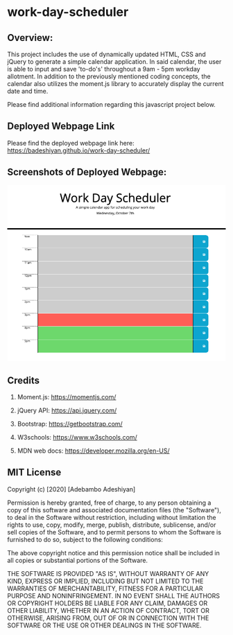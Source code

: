 # work-day-scheduler

## Overview:

This project includes the use of dynamically updated HTML, CSS and jQuery to generate a simple calendar application. In said calendar, the user is able to input and save 'to-do's' throughout a 9am - 5pm workday allotment. In addition to the previously mentioned coding concepts, the calendar also utilizes the moment.js library to accurately display the current date and time.

Please find additional information regarding this javascript project below.

## Deployed Webpage Link

Please find the deployed webpage link here: https://badeshiyan.github.io/work-day-scheduler/

## Screenshots of Deployed Webpage:

![Adeshiyan Workday Calendar](./Assets/wdcscreenshot.png)

## Credits

1. Moment.js: https://momentjs.com/

2. jQuery API: https://api.jquery.com/

3. Bootstrap: https://getbootstrap.com/

4. W3schools: https://www.w3schools.com/

5. MDN web docs: https://developer.mozilla.org/en-US/

## MIT License

Copyright (c) [2020] [Adebambo Adeshiyan]

Permission is hereby granted, free of charge, to any person obtaining a copy
of this software and associated documentation files (the "Software"), to deal
in the Software without restriction, including without limitation the rights
to use, copy, modify, merge, publish, distribute, sublicense, and/or sell
copies of the Software, and to permit persons to whom the Software is
furnished to do so, subject to the following conditions:

The above copyright notice and this permission notice shall be included in all
copies or substantial portions of the Software.

THE SOFTWARE IS PROVIDED "AS IS", WITHOUT WARRANTY OF ANY KIND, EXPRESS OR
IMPLIED, INCLUDING BUT NOT LIMITED TO THE WARRANTIES OF MERCHANTABILITY,
FITNESS FOR A PARTICULAR PURPOSE AND NONINFRINGEMENT. IN NO EVENT SHALL THE
AUTHORS OR COPYRIGHT HOLDERS BE LIABLE FOR ANY CLAIM, DAMAGES OR OTHER
LIABILITY, WHETHER IN AN ACTION OF CONTRACT, TORT OR OTHERWISE, ARISING FROM,
OUT OF OR IN CONNECTION WITH THE SOFTWARE OR THE USE OR OTHER DEALINGS IN THE
SOFTWARE.

```

```
